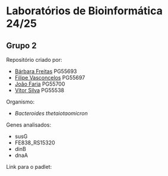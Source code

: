 # Laboratórios de Bioinformática 24/25

## Grupo 2

Repositório criado por:
- [Bárbara Freitas]() PG55693
- [Filipe Vasconcelos]() PG55697
- [João Faria]() PG55700
- [Vítor Silva]() PG55538

Organismo:
- *Bacteroides thetaiotaomicron*

Genes analisados:
- susG
- FE838_RS15320
- dinB
- dnaA

Link para o padlet:
